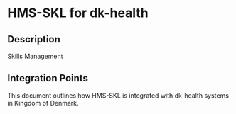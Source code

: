 # HMS-SKL for dk-health

## Description

Skills Management

## Integration Points

This document outlines how HMS-SKL is integrated with dk-health systems in Kingdom of Denmark.
